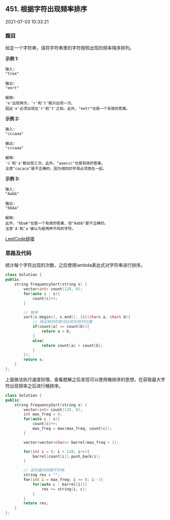## 451. 根据字符出现频率排序

2021-07-03 10:33:21

### 题目

给定一个字符串，请将字符串里的字符按照出现的频率降序排列。

**示例 1:**

```
输入:
"tree"

输出:
"eert"

解释:
'e'出现两次，'r'和't'都只出现一次。
因此'e'必须出现在'r'和't'之前。此外，"eetr"也是一个有效的答案。
```

**示例 2:**

```
输入:
"cccaaa"

输出:
"cccaaa"

解释:
'c'和'a'都出现三次。此外，"aaaccc"也是有效的答案。
注意"cacaca"是不正确的，因为相同的字母必须放在一起。
```

**示例 3:**

```
输入:
"Aabb"

输出:
"bbAa"

解释:
此外，"bbaA"也是一个有效的答案，但"Aabb"是不正确的。
注意'A'和'a'被认为是两种不同的字符。
```


[LeetCode链接](https://leetcode-cn.com/problems/sort-characters-by-frequency/)

### 思路及代码

统计每个字符出现的次数，之后使用lambda表达式对字符串进行排序。

```cpp
class Solution {
public:
    string frequencySort(string s) {
        vector<int> count(128, 0);
        for(auto c : s){
            count[c]++;
        }

        // 排序
        sort(s.begin(), s.end(), [&](char& a, char& b){
            // 保证相邻的单词出现在相邻位置
            if(count[a] == count[b]){
                return a > b;
            }
            else{
                return count[a] > count[b];
            }
        });
        return s;
    }
};
```

上面做法执行速度较慢，查看题解之后发现可以使用桶排序的思想，在获取最大字符出现频率之后进行桶排序。

```cpp
class Solution {
public:
    string frequencySort(string s) {
        vector<int> count(128, 0);
        int max_freq = 0;
        for(auto c : s){
            count[c]++;
            max_freq = max(max_freq, count[c]);
        }

        vector<vector<char>> barrel(max_freq + 1);

        for(int i = 0; i < 128; i++){
            barrel[count[i]].push_back(i);
        }

        // 逆向遍历拼接字符串
        string res = "";
        for(int i = max_freq; i >= 0; i--){
            for(auto c : barrel[i]){
                res += string(i, c);
            }
        }
        return res;
    }
};
```